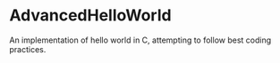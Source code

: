 # AdvancedHelloWorld

An implementation of hello world in C, attempting to follow best coding practices.
